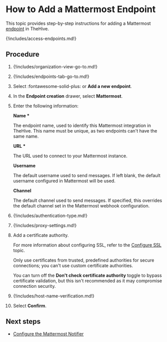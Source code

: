# How to Add a Mattermost Endpoint

This topic provides step-by-step instructions for adding a Mattermost [endpoint](../manage-endpoints/about-endpoints.md) in TheHive.

{!includes/access-endpoints.md!}

## Procedure

1. {!includes/organization-view-go-to.md!}

2. {!includes/endpoints-tab-go-to.md!}

3. Select :fontawesome-solid-plus: or **Add a new endpoint**.

4. In the **Endpoint creation** drawer, select **Mattermost**.

5. Enter the following information:

    **Name \***

    The endpoint name, used to identify this Mattermost integration in TheHive. This name must be unique, as two endpoints can't have the same name.

    **URL \***

    The URL used to connect to your Mattermost instance.

    **Username**

    The default username used to send messages. If left blank, the default username configured in Mattermost will be used.

    **Channel**

    The default channel used to send messages. If specified, this overrides the default channel set in the Mattermost webhook configuration.

6. {!includes/authentication-type.md!}

7. {!includes/proxy-settings.md!}

8. Add a certificate authority.

    For more information about configuring SSL, refer to the [Configure SSL](../../../../administration/authentication/ssl.md) topic.

    Only use certificates from trusted, predefined authorities for secure connections; you can't use custom certificate authorities.

    You can turn off the **Don't check certificate authority** toggle to bypass certificate validation, but this isn't recommended as it may compromise connection security.

9. {!includes/host-name-verification.md!}

10. Select **Confirm**.

## Next steps

* [Configure the Mattermost Notifier](../manage-notifications/notifiers/mattermost.md)